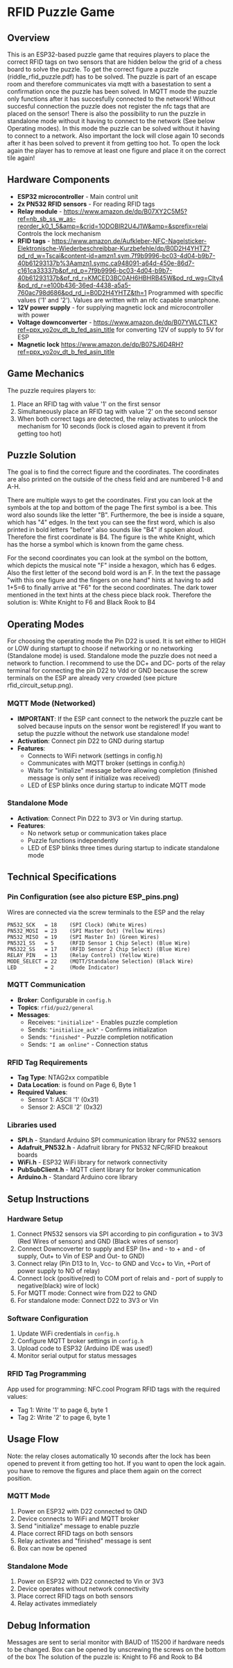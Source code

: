 # RFID Puzzle Game

## Overview
This is an ESP32-based puzzle game that requires players to place the correct RFID tags on two sensors that are hidden below the grid of a chess board to solve the puzzle. To get the correct figure a puzzle (riddle_rfid_puzzle.pdf) has to be solved.
The puzzle is part of an escape room and therefore communicates via mqtt with a basestation to sent a confirmation once the puzzle has been solved. 
In MQTT mode the puzzle only functions after it has succesfully connected to the network! Without succesful connection the puzzle does not register the nfc tags that are placed on the sensor!
There is also the possibility to run the puzzle in standalone mode without it having to connect to the network (See below Operating modes). In this mode the puzzle can be solved without it having to connect to a network. 
Also important the lock will close again 10 seconds after it has been solved to prevent it from getting too hot. To open the lock again the player has to remove at least one figure and place it on the correct tile again!

## Hardware Components
- **ESP32 microcontroller** - Main control unit
- **2x PN532 RFID sensors** - For reading RFID tags
- **Relay module** - https://www.amazon.de/dp/B07XY2C5M5?ref=nb_sb_ss_w_as-reorder_k0_1_5&amp=&crid=1ODOBIR2U4J1W&amp=&sprefix=relai
 Controls the lock mechanism
- **RFID tags** - https://www.amazon.de/Aufkleber-NFC-Nagelsticker-Elektronische-Wiederbeschreibbar-Kurzbefehle/dp/B0D2H4YHTZ?pd_rd_w=Tscai&content-id=amzn1.sym.7f9b9996-bc03-4d04-b9b7-40b61293137b%3Aamzn1.symc.ca948091-a64d-450e-86d7-c161ca33337b&pf_rd_p=7f9b9996-bc03-4d04-b9b7-40b61293137b&pf_rd_r=KMCED3BC0AH6HBHRB45W&pd_rd_wg=Clty4&pd_rd_r=e100b436-36ed-4438-a5a5-760ac798d686&pd_rd_i=B0D2H4YHTZ&th=1
Programmed with specific values ('1' and '2'). Values are written with an nfc capable smartphone. 
- **12V power supply** - for supplying magnetic lock and microcontroller with power
- **Voltage downconverter** - https://www.amazon.de/dp/B07YWLCTLK?ref=ppx_yo2ov_dt_b_fed_asin_title for converting 12V of supply to 5V for ESP
- **Magnetic lock** https://www.amazon.de/dp/B07SJ6D4RH?ref=ppx_yo2ov_dt_b_fed_asin_title

## Game Mechanics
The puzzle requires players to:
1. Place an RFID tag with value '1' on the first sensor
2. Simultaneously place an RFID tag with value '2' on the second sensor
3. When both correct tags are detected, the relay activates to unlock the mechanism for 10 seconds (lock is closed again to prevent it from getting too hot)

## Puzzle Solution 
The goal is to find the correct figure and the coordinates. The coordinates are also printed on the outside of the chess field and are numbered 1-8 and A-H. 

There are multiple ways to get the coordinates. First you can look at the symbols at the top and bottom of the page The first symbol is a bee. This word also sounds like the letter "B". Furthermore, the bee is inside a square, which has "4" edges. In the text you can see the first word, which is also printed in bold letters "before" also sounds like "B4" if spoken aloud. Therefore the first coordinate is B4. The figure is the white Knight, which has the horse a symbol which is known from the game chess. 

For the second coordinates you can look at the symbol on the bottom, which depicts the musical note "F" inside a hexagon, which has 6 edges. Also the first letter of the second bold word is an F. In the text the passage "with this one figure and the fingers on one hand" hints at having to add 1+5=6 to finally arrive at "F6" for the second coordinates. The dark tower mentioned in the text hints at the chess piece black rook. 
Therefore the solution is: White Knight to F6 and Black Rook to B4
## Operating Modes
For choosing the operating mode the Pin D22 is used. It is set either to HIGH or LOW during startupt to choose if networking or no networking (Standalone mode) is used. Standalone mode the puzzle does not need a network to function. I recommend to use the DC+ and DC- ports of the relay terminal for connecting the pin D22 to Vdd or GND because the screw terminals on the ESP are already very crowded (see picture rfid_circuit_setup.png). 

### MQTT Mode (Networked)
- **IMPORTANT**: If the ESP cant connect to the network the puzzle cant be solved because inputs on the sensor wont be registered! If you want to setup the puzzle without the network use standalone mode!
- **Activation**: Connect pin D22 to GND during startup
- **Features**:
  - Connects to WiFi network (settings in config.h)
  - Communicates with MQTT broker (settings in config.h)
  - Waits for "initialize" message before allowing completion (finished message is only sent if initialize was received)
  - LED of ESP blinks once during startup to indicate MQTT mode

### Standalone Mode
- **Activation**: Connect Pin D22 to 3V3 or Vin during startup.
- **Features**:
  - No network setup or communication takes place 
  - Puzzle functions independently
  - LED of ESP blinks three times during startup to indicate standalone mode

## Technical Specifications

### Pin Configuration (see also picture ESP_pins.png)
Wires are connected via the screw terminals to the ESP and the relay
```
PN532_SCK   = 18    (SPI Clock) (White Wires)
PN532_MOSI  = 23    (SPI Master Out) (Yellow Wires)
PN532_MISO  = 19    (SPI Master In) (Green Wires)
PN5321_SS   = 5     (RFID Sensor 1 Chip Select) (Blue Wire)
PN5322_SS   = 17    (RFID Sensor 2 Chip Select) (Blue Wire)
RELAY_PIN   = 13    (Relay Control) (Yellow Wire)
MODE_SELECT = 22    (MQTT/Standalone Selection) (Black Wire)
LED         = 2     (Mode Indicator)
```

### MQTT Communication
- **Broker**: Configurable in `config.h`
- **Topics**: `rfid/puz2/general`
- **Messages**:
  - Receives: `"initialize"` - Enables puzzle completion
  - Sends: `"initialize_ack"` - Confirms initialization
  - Sends: `"finished"` - Puzzle completion notification
  - Sends: `"I am online"` - Connection status

### RFID Tag Requirements
- **Tag Type**: NTAG2xx compatible
- **Data Location**: is found on Page 6, Byte 1
- **Required Values**:
  - Sensor 1: ASCII '1' (0x31)
  - Sensor 2: ASCII '2' (0x32)

### Libraries used
- **SPI.h** - Standard Arduino SPI communication library for PN532 sensors
- **Adafruit_PN532.h** - Adafruit library for PN532 NFC/RFID breakout boards
- **WiFi.h** - ESP32 WiFi library for network connectivity
- **PubSubClient.h** - MQTT client library for broker communication
- **Arduino.h** - Standard Arduino core library

## Setup Instructions

### Hardware Setup 
1. Connect PN532 sensors via SPI according to pin configuration + to 3V3 (Red Wires of sensors) and GND (Black wires of sensor)
2. Connect Downcoverter to supply and ESP (In+ and - to + and - of supply, Out+ to Vin of ESP and Out- to GND)
3. Connect relay (Pin D13 to In, Vcc- to GND and Vcc+ to Vin, +Port of power supply to NO of relay)
4. Connect lock (positive(red) to COM port of relais and - port of supply to negative(black) wire of lock)
5. For MQTT mode: Connect wire from D22 to GND
5. For standalone mode: Connect D22 to 3V3 or Vin

### Software Configuration
1. Update WiFi credentials in `config.h`
2. Configure MQTT broker settings in `config.h`
3. Upload code to ESP32 (Arduino IDE was used!)
4. Monitor serial output for status messages

### RFID Tag Programming
App used for programming: NFC.cool
Program RFID tags with the required values:
- Tag 1: Write '1' to page 6, byte 1
- Tag 2: Write '2' to page 6, byte 1

## Usage Flow
Note: the relay closes automatically 10 seconds after the lock has been opened to prevent it from getting too hot.
If you want to open the lock again. you have to remove the figures and place them again on the correct position.
### MQTT Mode
1. Power on ESP32 with D22 connected to GND
2. Device connects to WiFi and MQTT broker
3. Send "initialize" message to enable puzzle
4. Place correct RFID tags on both sensors
5. Relay activates and "finished" message is sent
6. Box can now be opened 

### Standalone Mode
1. Power on ESP32 with D22 connected to Vin or 3V3
2. Device operates without network connectivity
3. Place correct RFID tags on both sensors
4. Relay activates immediately

## Debug Information
Messages are sent to serial monitor with BAUD of 115200
if hardware needs to be changed. Box can be opened by unscrewing the screws on the bottom of the box
The solution of the puzzle is: Knight to F6 and Rook to B4
